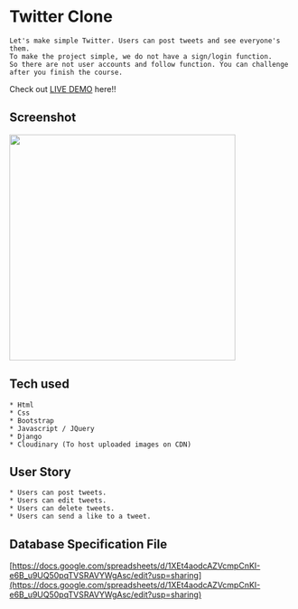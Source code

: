 # Twitter Clone
```
Let's make simple Twitter. Users can post tweets and see everyone's them.
To make the project simple, we do not have a sign/login function.
So there are not user accounts and follow function. You can challenge after you finish the course.
```

Check out [LIVE DEMO](https://techis-wd-twitter-clone.herokuapp.com/) here!!


## Screenshot

<img src="https://user-images.githubusercontent.com/7912575/108593051-5cda5300-7397-11eb-83eb-672534dd33ce.png" width="400" />

## Tech used
```
* Html
* Css
* Bootstrap
* Javascript / JQuery
* Django
* Cloudinary (To host uploaded images on CDN)
```

## User Story
```
* Users can post tweets.
* Users can edit tweets.
* Users can delete tweets.
* Users can send a like to a tweet.
```

## Database Specification File
[https://docs.google.com/spreadsheets/d/1XEt4aodcAZVcmpCnKI-e6B_u9UQ50pqTVSRAVYWgAsc/edit?usp=sharing](https://docs.google.com/spreadsheets/d/1XEt4aodcAZVcmpCnKI-e6B_u9UQ50pqTVSRAVYWgAsc/edit?usp=sharing)

